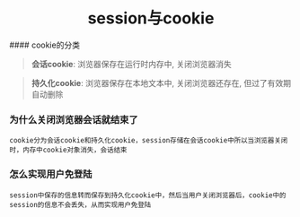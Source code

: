 <h1 align='center'>session与cookie</h1>
#### cookie的分类

 > **会话cookie**: 浏览器保存在运行时内存中, 关闭浏览器消失

> **持久化cookie**: 浏览器保存在本地文本中, 关闭浏览器还存在, 但过了有效期自动删除





### 为什么关闭浏览器会话就结束了

```
cookie分为会话cookie和持久化cookie，session存储在会话cookie中所以当浏览器关闭时，内存中cookie对象消失，会话结束
```



### 怎么实现用户免登陆

```
session中保存的信息转而保存到持久化cookie中，然后当用户关闭浏览器后，cookie中的session的信息不会丢失，从而实现用户免登陆
```

